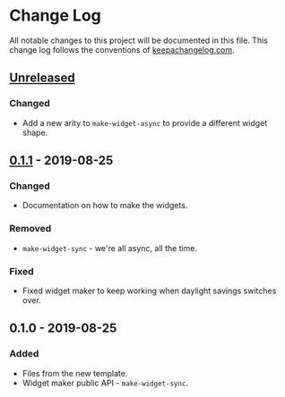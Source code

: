 # Change Log
All notable changes to this project will be documented in this file. This change log follows the conventions of [keepachangelog.com](http://keepachangelog.com/).

## [Unreleased]
### Changed
- Add a new arity to `make-widget-async` to provide a different widget shape.

## [0.1.1] - 2019-08-25
### Changed
- Documentation on how to make the widgets.

### Removed
- `make-widget-sync` - we're all async, all the time.

### Fixed
- Fixed widget maker to keep working when daylight savings switches over.

## 0.1.0 - 2019-08-25
### Added
- Files from the new template.
- Widget maker public API - `make-widget-sync`.

[Unreleased]: https://github.com/your-name/seq-to-map/compare/0.1.1...HEAD
[0.1.1]: https://github.com/your-name/seq-to-map/compare/0.1.0...0.1.1
